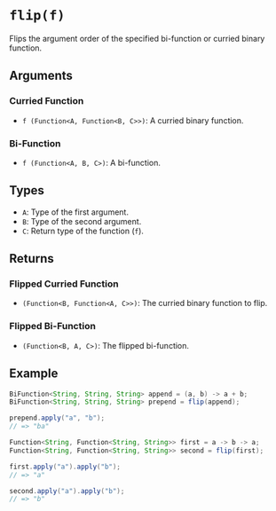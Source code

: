 # `flip(f)`

Flips the argument order of the specified bi-function or curried binary function.

## Arguments

### Curried Function

* `f (Function<A, Function<B, C>>)`: A curried binary function.

### Bi-Function

* `f (Function<A, B, C>)`: A bi-function.

## Types

* `A`: Type of the first argument.
* `B`: Type of the second argument.
* `C`: Return type of the function (`f`).

## Returns

### Flipped Curried Function

* `(Function<B, Function<A, C>>)`: The curried binary function to flip.

### Flipped Bi-Function

* `(Function<B, A, C>)`: The flipped bi-function.

## Example

```java
BiFunction<String, String, String> append = (a, b) -> a + b;
BiFunction<String, String, String> prepend = flip(append);

prepend.apply("a", "b");
// => "ba"

Function<String, Function<String, String>> first = a -> b -> a;
Function<String, Function<String, String>> second = flip(first);

first.apply("a").apply("b");
// => "a"

second.apply("a").apply("b");
// => "b"
```
